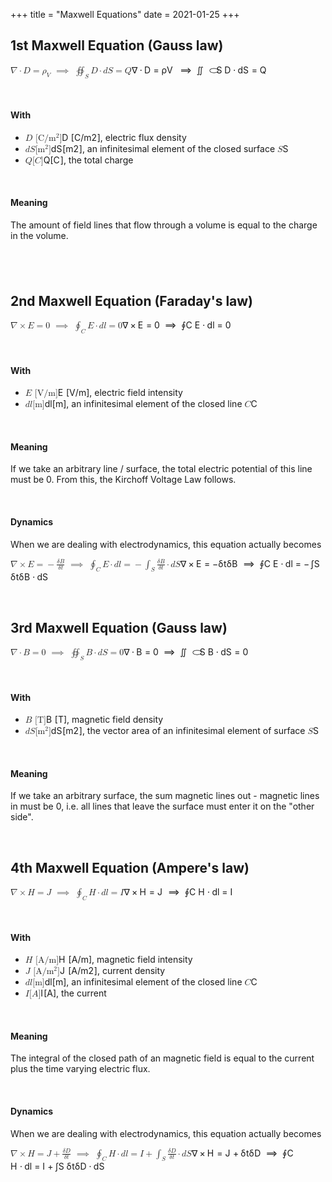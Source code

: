 +++
title = "Maxwell Equations"
date = 2021-01-25
+++
<h2 id="1st-maxwell-equation-(gauss-law)">1st Maxwell Equation (Gauss law)</h2><div style="white-space: normal;" class="markdown-body"><p><span class="katex-display"><span class="katex"><span class="katex-mathml"><math xmlns="http://www.w3.org/1998/Math/MathML"><semantics><mrow><mi mathvariant="bold-italic">∇</mi><mo>⋅</mo><mi mathvariant="bold-italic">D</mi><mo>=</mo><msub><mi>ρ</mi><mi>V</mi></msub><mtext>  </mtext><mo>⟹</mo><mtext>  </mtext><msub><mo>∯</mo><mi>S</mi></msub><mi mathvariant="bold-italic">D</mi><mo>⋅</mo><mi>d</mi><mi mathvariant="bold-italic">S</mi><mo>=</mo><mi>Q</mi></mrow><annotation encoding="application/x-tex">\bm \nabla \cdot \bm D=\rho_V \implies \oiint_S \bm D\cdot d\bm S = Q
</annotation></semantics></math></span><span class="katex-html" aria-hidden="true"><span class="base"><span class="strut" style="height:0.68611em;vertical-align:0em;"></span><span class="mord"><span class="mord mathbf">∇</span></span><span class="mspace" style="margin-right:0.2222222222222222em;"></span><span class="mbin">⋅</span><span class="mspace" style="margin-right:0.2222222222222222em;"></span></span><span class="base"><span class="strut" style="height:0.68611em;vertical-align:0em;"></span><span class="mord"><span class="mord boldsymbol" style="margin-right:0.03194em;">D</span></span><span class="mspace" style="margin-right:0.2777777777777778em;"></span><span class="mrel">=</span><span class="mspace" style="margin-right:0.2777777777777778em;"></span></span><span class="base"><span class="strut" style="height:0.7194400000000001em;vertical-align:-0.19444em;"></span><span class="mord"><span class="mord mathdefault">ρ</span><span class="msupsub"><span class="vlist-t vlist-t2"><span class="vlist-r"><span class="vlist" style="height:0.32833099999999993em;"><span style="top:-2.5500000000000003em;margin-left:0em;margin-right:0.05em;"><span class="pstrut" style="height:2.7em;"></span><span class="sizing reset-size6 size3 mtight"><span class="mord mathdefault mtight" style="margin-right:0.22222em;">V</span></span></span></span><span class="vlist-s">​</span></span><span class="vlist-r"><span class="vlist" style="height:0.15em;"><span></span></span></span></span></span></span><span class="mspace" style="margin-right:0.2777777777777778em;"></span><span class="mspace" style="margin-right:0.2777777777777778em;"></span><span class="mrel">⟹</span><span class="mspace" style="margin-right:0.2777777777777778em;"></span><span class="mspace" style="margin-right:0.2777777777777778em;"></span></span><span class="base"><span class="strut" style="height:2.2717em;vertical-align:-0.9117em;"></span><span class="mop"><span class="mop vlist-t vlist-t2" style="position:relative;top:-0.0010000000000000564em;"><span class="vlist-r"><span class="vlist" style="height:1.3599999999999999em;"><span style="top:-3.3600000000000003em;"><span class="pstrut" style="height:3.3600000000000003em;"></span><span class="mop op-symbol large-op" style="margin-right:0.44445em;">∬</span></span><span style="top:-3.2800000000000002em;"><span class="pstrut" style="height:3.3600000000000003em;"></span><span class="overlay" style="height:0.659em;width:1.472em;"><svg width="1.472em" height="0.659em" style="width:1.472em" viewBox="0 0 1472 659" preserveAspectRatio="xMinYMin"><path d="M757.8 100.1c384.7 0 451.1 137.6 451.1 230 0 91.3-66.4 228.8
-451.1 228.8-386.3 0-452.7-137.5-452.7-228.8 0-92.4 66.4-230 452.7-230z
m502.4 230c0-111.2-82.4-277.2-502.4-277.2s-504 166-504 277.2
c0 110 84 276 504 276s502.4-166 502.4-276z"></path></svg></span></span></span><span class="vlist-s">​</span></span><span class="vlist-r"><span class="vlist" style="height:0.862em;"><span></span></span></span></span><span class="msupsub"><span class="vlist-t vlist-t2"><span class="vlist-r"><span class="vlist" style="height:-0.433369em;"><span style="top:-1.7883000000000002em;margin-left:-0.44445em;margin-right:0.05em;"><span class="pstrut" style="height:2.7em;"></span><span class="sizing reset-size6 size3 mtight"><span class="mord mathdefault mtight" style="margin-right:0.05764em;">S</span></span></span></span><span class="vlist-s">​</span></span><span class="vlist-r"><span class="vlist" style="height:0.9117em;"><span></span></span></span></span></span></span><span class="mspace" style="margin-right:0.16666666666666666em;"></span><span class="mord"><span class="mord boldsymbol" style="margin-right:0.03194em;">D</span></span><span class="mspace" style="margin-right:0.2222222222222222em;"></span><span class="mbin">⋅</span><span class="mspace" style="margin-right:0.2222222222222222em;"></span></span><span class="base"><span class="strut" style="height:0.69444em;vertical-align:0em;"></span><span class="mord mathdefault">d</span><span class="mord"><span class="mord boldsymbol" style="margin-right:0.05382em;">S</span></span><span class="mspace" style="margin-right:0.2777777777777778em;"></span><span class="mrel">=</span><span class="mspace" style="margin-right:0.2777777777777778em;"></span></span><span class="base"><span class="strut" style="height:0.8777699999999999em;vertical-align:-0.19444em;"></span><span class="mord mathdefault">Q</span></span></span></span></span></p>
</div><p><br></p><div style="white-space: normal;" class="markdown-body"><h4>With</h4>
<ul>
<li><span class="katex"><span class="katex-mathml"><math xmlns="http://www.w3.org/1998/Math/MathML"><semantics><mrow><mi mathvariant="bold-italic">D</mi><mtext>&nbsp;</mtext><mo stretchy="false">[</mo><mrow><mi mathvariant="normal">C</mi><mi mathvariant="normal">/</mi><msup><mi mathvariant="normal">m</mi><mn>2</mn></msup><mo stretchy="false">]</mo></mrow></mrow><annotation encoding="application/x-tex">\bm D\ [\rm C/m^2]</annotation></semantics></math></span><span class="katex-html" aria-hidden="true"><span class="base"><span class="strut" style="height:1.064108em;vertical-align:-0.25em;"></span><span class="mord"><span class="mord boldsymbol" style="margin-right:0.03194em;">D</span></span><span class="mspace">&nbsp;</span><span class="mopen">[</span><span class="mord"><span class="mord mathrm">C</span><span class="mord mathrm">/</span><span class="mord"><span class="mord mathrm">m</span><span class="msupsub"><span class="vlist-t"><span class="vlist-r"><span class="vlist" style="height:0.8141079999999999em;"><span style="top:-3.063em;margin-right:0.05em;"><span class="pstrut" style="height:2.7em;"></span><span class="sizing reset-size6 size3 mtight"><span class="mord mathrm mtight">2</span></span></span></span></span></span></span></span><span class="mclose">]</span></span></span></span></span>, electric flux density</li>
<li><span class="katex"><span class="katex-mathml"><math xmlns="http://www.w3.org/1998/Math/MathML"><semantics><mrow><mi>d</mi><mi mathvariant="bold-italic">S</mi><mo stretchy="false">[</mo><mrow><msup><mi mathvariant="normal">m</mi><mn>2</mn></msup><mo stretchy="false">]</mo></mrow></mrow><annotation encoding="application/x-tex">d\bm S [\rm m^2]</annotation></semantics></math></span><span class="katex-html" aria-hidden="true"><span class="base"><span class="strut" style="height:1.064108em;vertical-align:-0.25em;"></span><span class="mord mathdefault">d</span><span class="mord"><span class="mord boldsymbol" style="margin-right:0.05382em;">S</span></span><span class="mopen">[</span><span class="mord"><span class="mord"><span class="mord mathrm">m</span><span class="msupsub"><span class="vlist-t"><span class="vlist-r"><span class="vlist" style="height:0.8141079999999999em;"><span style="top:-3.063em;margin-right:0.05em;"><span class="pstrut" style="height:2.7em;"></span><span class="sizing reset-size6 size3 mtight"><span class="mord mathrm mtight">2</span></span></span></span></span></span></span></span><span class="mclose">]</span></span></span></span></span>, an infinitesimal element of the closed surface <span class="katex"><span class="katex-mathml"><math xmlns="http://www.w3.org/1998/Math/MathML"><semantics><mrow><mi>S</mi></mrow><annotation encoding="application/x-tex">S</annotation></semantics></math></span><span class="katex-html" aria-hidden="true"><span class="base"><span class="strut" style="height:0.68333em;vertical-align:0em;"></span><span class="mord mathdefault" style="margin-right:0.05764em;">S</span></span></span></span></li>
<li><span class="katex"><span class="katex-mathml"><math xmlns="http://www.w3.org/1998/Math/MathML"><semantics><mrow><mi>Q</mi><mo stretchy="false">[</mo><mi>C</mi><mo stretchy="false">]</mo></mrow><annotation encoding="application/x-tex">Q [C]</annotation></semantics></math></span><span class="katex-html" aria-hidden="true"><span class="base"><span class="strut" style="height:1em;vertical-align:-0.25em;"></span><span class="mord mathdefault">Q</span><span class="mopen">[</span><span class="mord mathdefault" style="margin-right:0.07153em;">C</span><span class="mclose">]</span></span></span></span>, the total charge</li>
</ul>
</div><p><br></p><div style="white-space: normal;" class="markdown-body"><h4>Meaning</h4>
<p>The amount of field lines that flow through a volume is equal to the charge in the volume.</p>
</div><h2 id=""><br></h2><h2 id="2nd-maxwell-equation-(faraday's-law)">2nd Maxwell Equation (Faraday's law)</h2><div style="white-space: normal;" class="markdown-body"><p><span class="katex-display"><span class="katex"><span class="katex-mathml"><math xmlns="http://www.w3.org/1998/Math/MathML"><semantics><mrow><mi mathvariant="bold-italic">∇</mi><mo>×</mo><mi mathvariant="bold-italic">E</mi><mo>=</mo><mn>0</mn><mtext>  </mtext><mo>⟹</mo><mtext>  </mtext><msub><mo>∮</mo><mi>C</mi></msub><mi mathvariant="bold-italic">E</mi><mo>⋅</mo><mi>d</mi><mi mathvariant="bold-italic">l</mi><mo>=</mo><mn>0</mn></mrow><annotation encoding="application/x-tex">\bm \nabla \times \bm E=0\implies \oint_C \bm E\cdot d\bm l=0
</annotation></semantics></math></span><span class="katex-html" aria-hidden="true"><span class="base"><span class="strut" style="height:0.76944em;vertical-align:-0.08333em;"></span><span class="mord"><span class="mord mathbf">∇</span></span><span class="mspace" style="margin-right:0.2222222222222222em;"></span><span class="mbin">×</span><span class="mspace" style="margin-right:0.2222222222222222em;"></span></span><span class="base"><span class="strut" style="height:0.68611em;vertical-align:0em;"></span><span class="mord"><span class="mord boldsymbol" style="margin-right:0.05451em;">E</span></span><span class="mspace" style="margin-right:0.2777777777777778em;"></span><span class="mrel">=</span><span class="mspace" style="margin-right:0.2777777777777778em;"></span></span><span class="base"><span class="strut" style="height:0.66844em;vertical-align:-0.024em;"></span><span class="mord">0</span><span class="mspace" style="margin-right:0.2777777777777778em;"></span><span class="mspace" style="margin-right:0.2777777777777778em;"></span><span class="mrel">⟹</span><span class="mspace" style="margin-right:0.2777777777777778em;"></span><span class="mspace" style="margin-right:0.2777777777777778em;"></span></span><span class="base"><span class="strut" style="height:2.27195em;vertical-align:-0.9119499999999999em;"></span><span class="mop"><span class="mop op-symbol large-op" style="margin-right:0.44445em;position:relative;top:-0.0011249999999999316em;">∮</span><span class="msupsub"><span class="vlist-t vlist-t2"><span class="vlist-r"><span class="vlist" style="height:-0.433619em;"><span style="top:-1.7880500000000001em;margin-left:-0.44445em;margin-right:0.05em;"><span class="pstrut" style="height:2.7em;"></span><span class="sizing reset-size6 size3 mtight"><span class="mord mathdefault mtight" style="margin-right:0.07153em;">C</span></span></span></span><span class="vlist-s">​</span></span><span class="vlist-r"><span class="vlist" style="height:0.9119499999999999em;"><span></span></span></span></span></span></span><span class="mspace" style="margin-right:0.16666666666666666em;"></span><span class="mord"><span class="mord boldsymbol" style="margin-right:0.05451em;">E</span></span><span class="mspace" style="margin-right:0.2222222222222222em;"></span><span class="mbin">⋅</span><span class="mspace" style="margin-right:0.2222222222222222em;"></span></span><span class="base"><span class="strut" style="height:0.69444em;vertical-align:0em;"></span><span class="mord mathdefault">d</span><span class="mord"><span class="mord boldsymbol" style="margin-right:0.0088em;">l</span></span><span class="mspace" style="margin-right:0.2777777777777778em;"></span><span class="mrel">=</span><span class="mspace" style="margin-right:0.2777777777777778em;"></span></span><span class="base"><span class="strut" style="height:0.64444em;vertical-align:0em;"></span><span class="mord">0</span></span></span></span></span></p>
</div><p><br></p><div style="white-space: normal;" class="markdown-body"><h4>With</h4>
<ul>
<li><span class="katex"><span class="katex-mathml"><math xmlns="http://www.w3.org/1998/Math/MathML"><semantics><mrow><mi mathvariant="bold-italic">E</mi><mtext>&nbsp;</mtext><mo stretchy="false">[</mo><mrow><mi mathvariant="normal">V</mi><mi mathvariant="normal">/</mi><mi mathvariant="normal">m</mi><mo stretchy="false">]</mo></mrow></mrow><annotation encoding="application/x-tex">\bm E\ [\rm V/m]</annotation></semantics></math></span><span class="katex-html" aria-hidden="true"><span class="base"><span class="strut" style="height:1em;vertical-align:-0.25em;"></span><span class="mord"><span class="mord boldsymbol" style="margin-right:0.05451em;">E</span></span><span class="mspace">&nbsp;</span><span class="mopen">[</span><span class="mord"><span class="mord mathrm" style="margin-right:0.01389em;">V</span><span class="mord mathrm">/</span><span class="mord mathrm">m</span><span class="mclose">]</span></span></span></span></span>, electric field intensity</li>
<li><span class="katex"><span class="katex-mathml"><math xmlns="http://www.w3.org/1998/Math/MathML"><semantics><mrow><mi>d</mi><mi mathvariant="bold-italic">l</mi><mo stretchy="false">[</mo><mrow><mi mathvariant="normal">m</mi><mo stretchy="false">]</mo></mrow></mrow><annotation encoding="application/x-tex">d\bm l [\rm m]</annotation></semantics></math></span><span class="katex-html" aria-hidden="true"><span class="base"><span class="strut" style="height:1em;vertical-align:-0.25em;"></span><span class="mord mathdefault">d</span><span class="mord"><span class="mord boldsymbol" style="margin-right:0.0088em;">l</span></span><span class="mopen">[</span><span class="mord"><span class="mord mathrm">m</span><span class="mclose">]</span></span></span></span></span>, an infinitesimal element of the closed line <span class="katex"><span class="katex-mathml"><math xmlns="http://www.w3.org/1998/Math/MathML"><semantics><mrow><mi>C</mi></mrow><annotation encoding="application/x-tex">C</annotation></semantics></math></span><span class="katex-html" aria-hidden="true"><span class="base"><span class="strut" style="height:0.68333em;vertical-align:0em;"></span><span class="mord mathdefault" style="margin-right:0.07153em;">C</span></span></span></span></li>
</ul>
</div><p><br></p><div style="white-space: normal;" class="markdown-body"><h4>Meaning</h4>
<p>If we take an arbitrary line / surface, the total electric potential of this line must be 0. From this, the Kirchoff Voltage Law follows.</p>
</div><p><br></p><div style="white-space: normal;" class="markdown-body"><h4>Dynamics</h4>
<p>When we are dealing with electrodynamics, this equation actually becomes</p>
<p><span class="katex-display"><span class="katex"><span class="katex-mathml"><math xmlns="http://www.w3.org/1998/Math/MathML"><semantics><mrow><mi mathvariant="bold-italic">∇</mi><mo>×</mo><mi mathvariant="bold-italic">E</mi><mo>=</mo><mo>−</mo><mfrac><mrow><mi>δ</mi><mi mathvariant="bold-italic">B</mi></mrow><mrow><mi>δ</mi><mi>t</mi></mrow></mfrac><mtext>  </mtext><mo>⟹</mo><mtext>  </mtext><msub><mo>∮</mo><mi>C</mi></msub><mi mathvariant="bold-italic">E</mi><mo>⋅</mo><mi>d</mi><mi mathvariant="bold-italic">l</mi><mo>=</mo><mo>−</mo><msub><mo>∫</mo><mi>S</mi></msub><mfrac><mrow><mi>δ</mi><mi mathvariant="bold-italic">B</mi></mrow><mrow><mi>δ</mi><mi>t</mi></mrow></mfrac><mo>⋅</mo><mi>d</mi><mi mathvariant="bold-italic">S</mi></mrow><annotation encoding="application/x-tex">\bm \nabla \times\bm E=-{\delta \bm B \over \delta t} \implies \oint_C \bm E \cdot d\bm l = -\int_S {\delta \bm B \over \delta t}\cdot d\bm S
</annotation></semantics></math></span><span class="katex-html" aria-hidden="true"><span class="base"><span class="strut" style="height:0.76944em;vertical-align:-0.08333em;"></span><span class="mord"><span class="mord mathbf">∇</span></span><span class="mspace" style="margin-right:0.2222222222222222em;"></span><span class="mbin">×</span><span class="mspace" style="margin-right:0.2222222222222222em;"></span></span><span class="base"><span class="strut" style="height:0.68611em;vertical-align:0em;"></span><span class="mord"><span class="mord boldsymbol" style="margin-right:0.05451em;">E</span></span><span class="mspace" style="margin-right:0.2777777777777778em;"></span><span class="mrel">=</span><span class="mspace" style="margin-right:0.2777777777777778em;"></span></span><span class="base"><span class="strut" style="height:2.05744em;vertical-align:-0.686em;"></span><span class="mord">−</span><span class="mord"><span class="mord"><span class="mopen nulldelimiter"></span><span class="mfrac"><span class="vlist-t vlist-t2"><span class="vlist-r"><span class="vlist" style="height:1.37144em;"><span style="top:-2.314em;"><span class="pstrut" style="height:3em;"></span><span class="mord"><span class="mord mathdefault" style="margin-right:0.03785em;">δ</span><span class="mord mathdefault">t</span></span></span><span style="top:-3.23em;"><span class="pstrut" style="height:3em;"></span><span class="frac-line" style="border-bottom-width:0.04em;"></span></span><span style="top:-3.677em;"><span class="pstrut" style="height:3em;"></span><span class="mord"><span class="mord mathdefault" style="margin-right:0.03785em;">δ</span><span class="mord"><span class="mord boldsymbol" style="margin-right:0.04835em;">B</span></span></span></span></span><span class="vlist-s">​</span></span><span class="vlist-r"><span class="vlist" style="height:0.686em;"><span></span></span></span></span></span><span class="mclose nulldelimiter"></span></span></span><span class="mspace" style="margin-right:0.2777777777777778em;"></span><span class="mspace" style="margin-right:0.2777777777777778em;"></span><span class="mrel">⟹</span><span class="mspace" style="margin-right:0.2777777777777778em;"></span><span class="mspace" style="margin-right:0.2777777777777778em;"></span></span><span class="base"><span class="strut" style="height:2.27195em;vertical-align:-0.9119499999999999em;"></span><span class="mop"><span class="mop op-symbol large-op" style="margin-right:0.44445em;position:relative;top:-0.0011249999999999316em;">∮</span><span class="msupsub"><span class="vlist-t vlist-t2"><span class="vlist-r"><span class="vlist" style="height:-0.433619em;"><span style="top:-1.7880500000000001em;margin-left:-0.44445em;margin-right:0.05em;"><span class="pstrut" style="height:2.7em;"></span><span class="sizing reset-size6 size3 mtight"><span class="mord mathdefault mtight" style="margin-right:0.07153em;">C</span></span></span></span><span class="vlist-s">​</span></span><span class="vlist-r"><span class="vlist" style="height:0.9119499999999999em;"><span></span></span></span></span></span></span><span class="mspace" style="margin-right:0.16666666666666666em;"></span><span class="mord"><span class="mord boldsymbol" style="margin-right:0.05451em;">E</span></span><span class="mspace" style="margin-right:0.2222222222222222em;"></span><span class="mbin">⋅</span><span class="mspace" style="margin-right:0.2222222222222222em;"></span></span><span class="base"><span class="strut" style="height:0.69444em;vertical-align:0em;"></span><span class="mord mathdefault">d</span><span class="mord"><span class="mord boldsymbol" style="margin-right:0.0088em;">l</span></span><span class="mspace" style="margin-right:0.2777777777777778em;"></span><span class="mrel">=</span><span class="mspace" style="margin-right:0.2777777777777778em;"></span></span><span class="base"><span class="strut" style="height:2.28339em;vertical-align:-0.9119499999999999em;"></span><span class="mord">−</span><span class="mspace" style="margin-right:0.16666666666666666em;"></span><span class="mop"><span class="mop op-symbol large-op" style="margin-right:0.44445em;position:relative;top:-0.0011249999999999316em;">∫</span><span class="msupsub"><span class="vlist-t vlist-t2"><span class="vlist-r"><span class="vlist" style="height:-0.433619em;"><span style="top:-1.7880500000000001em;margin-left:-0.44445em;margin-right:0.05em;"><span class="pstrut" style="height:2.7em;"></span><span class="sizing reset-size6 size3 mtight"><span class="mord mathdefault mtight" style="margin-right:0.05764em;">S</span></span></span></span><span class="vlist-s">​</span></span><span class="vlist-r"><span class="vlist" style="height:0.9119499999999999em;"><span></span></span></span></span></span></span><span class="mspace" style="margin-right:0.16666666666666666em;"></span><span class="mord"><span class="mord"><span class="mopen nulldelimiter"></span><span class="mfrac"><span class="vlist-t vlist-t2"><span class="vlist-r"><span class="vlist" style="height:1.37144em;"><span style="top:-2.314em;"><span class="pstrut" style="height:3em;"></span><span class="mord"><span class="mord mathdefault" style="margin-right:0.03785em;">δ</span><span class="mord mathdefault">t</span></span></span><span style="top:-3.23em;"><span class="pstrut" style="height:3em;"></span><span class="frac-line" style="border-bottom-width:0.04em;"></span></span><span style="top:-3.677em;"><span class="pstrut" style="height:3em;"></span><span class="mord"><span class="mord mathdefault" style="margin-right:0.03785em;">δ</span><span class="mord"><span class="mord boldsymbol" style="margin-right:0.04835em;">B</span></span></span></span></span><span class="vlist-s">​</span></span><span class="vlist-r"><span class="vlist" style="height:0.686em;"><span></span></span></span></span></span><span class="mclose nulldelimiter"></span></span></span><span class="mspace" style="margin-right:0.2222222222222222em;"></span><span class="mbin">⋅</span><span class="mspace" style="margin-right:0.2222222222222222em;"></span></span><span class="base"><span class="strut" style="height:0.69444em;vertical-align:0em;"></span><span class="mord mathdefault">d</span><span class="mord"><span class="mord boldsymbol" style="margin-right:0.05382em;">S</span></span></span></span></span></span></p>
</div><p><br></p><h2 id="3rd-maxwell-equation-(gauss-law)">3rd Maxwell Equation (Gauss law)</h2><div style="white-space: normal;" class="markdown-body"><p><span class="katex-display"><span class="katex"><span class="katex-mathml"><math xmlns="http://www.w3.org/1998/Math/MathML"><semantics><mrow><mi mathvariant="bold-italic">∇</mi><mo>⋅</mo><mi mathvariant="bold-italic">B</mi><mo>=</mo><mn>0</mn><mtext>  </mtext><mo>⟹</mo><mtext>  </mtext><msub><mo>∯</mo><mi>S</mi></msub><mi mathvariant="bold-italic">B</mi><mo>⋅</mo><mi>d</mi><mi mathvariant="bold-italic">S</mi><mo>=</mo><mn>0</mn></mrow><annotation encoding="application/x-tex">\bm \nabla \cdot \bm B=0 \implies \oiint_S \bm B \cdot d\bm S = 0
</annotation></semantics></math></span><span class="katex-html" aria-hidden="true"><span class="base"><span class="strut" style="height:0.68611em;vertical-align:0em;"></span><span class="mord"><span class="mord mathbf">∇</span></span><span class="mspace" style="margin-right:0.2222222222222222em;"></span><span class="mbin">⋅</span><span class="mspace" style="margin-right:0.2222222222222222em;"></span></span><span class="base"><span class="strut" style="height:0.68611em;vertical-align:0em;"></span><span class="mord"><span class="mord boldsymbol" style="margin-right:0.04835em;">B</span></span><span class="mspace" style="margin-right:0.2777777777777778em;"></span><span class="mrel">=</span><span class="mspace" style="margin-right:0.2777777777777778em;"></span></span><span class="base"><span class="strut" style="height:0.66844em;vertical-align:-0.024em;"></span><span class="mord">0</span><span class="mspace" style="margin-right:0.2777777777777778em;"></span><span class="mspace" style="margin-right:0.2777777777777778em;"></span><span class="mrel">⟹</span><span class="mspace" style="margin-right:0.2777777777777778em;"></span><span class="mspace" style="margin-right:0.2777777777777778em;"></span></span><span class="base"><span class="strut" style="height:2.2717em;vertical-align:-0.9117em;"></span><span class="mop"><span class="mop vlist-t vlist-t2" style="position:relative;top:-0.0010000000000000564em;"><span class="vlist-r"><span class="vlist" style="height:1.3599999999999999em;"><span style="top:-3.3600000000000003em;"><span class="pstrut" style="height:3.3600000000000003em;"></span><span class="mop op-symbol large-op" style="margin-right:0.44445em;">∬</span></span><span style="top:-3.2800000000000002em;"><span class="pstrut" style="height:3.3600000000000003em;"></span><span class="overlay" style="height:0.659em;width:1.472em;"><svg width="1.472em" height="0.659em" style="width:1.472em" viewBox="0 0 1472 659" preserveAspectRatio="xMinYMin"><path d="M757.8 100.1c384.7 0 451.1 137.6 451.1 230 0 91.3-66.4 228.8
-451.1 228.8-386.3 0-452.7-137.5-452.7-228.8 0-92.4 66.4-230 452.7-230z
m502.4 230c0-111.2-82.4-277.2-502.4-277.2s-504 166-504 277.2
c0 110 84 276 504 276s502.4-166 502.4-276z"></path></svg></span></span></span><span class="vlist-s">​</span></span><span class="vlist-r"><span class="vlist" style="height:0.862em;"><span></span></span></span></span><span class="msupsub"><span class="vlist-t vlist-t2"><span class="vlist-r"><span class="vlist" style="height:-0.433369em;"><span style="top:-1.7883000000000002em;margin-left:-0.44445em;margin-right:0.05em;"><span class="pstrut" style="height:2.7em;"></span><span class="sizing reset-size6 size3 mtight"><span class="mord mathdefault mtight" style="margin-right:0.05764em;">S</span></span></span></span><span class="vlist-s">​</span></span><span class="vlist-r"><span class="vlist" style="height:0.9117em;"><span></span></span></span></span></span></span><span class="mspace" style="margin-right:0.16666666666666666em;"></span><span class="mord"><span class="mord boldsymbol" style="margin-right:0.04835em;">B</span></span><span class="mspace" style="margin-right:0.2222222222222222em;"></span><span class="mbin">⋅</span><span class="mspace" style="margin-right:0.2222222222222222em;"></span></span><span class="base"><span class="strut" style="height:0.69444em;vertical-align:0em;"></span><span class="mord mathdefault">d</span><span class="mord"><span class="mord boldsymbol" style="margin-right:0.05382em;">S</span></span><span class="mspace" style="margin-right:0.2777777777777778em;"></span><span class="mrel">=</span><span class="mspace" style="margin-right:0.2777777777777778em;"></span></span><span class="base"><span class="strut" style="height:0.64444em;vertical-align:0em;"></span><span class="mord">0</span></span></span></span></span></p>
</div><p><br></p><div style="white-space: normal;" class="markdown-body"><h4>With</h4>
<ul>
<li><span class="katex"><span class="katex-mathml"><math xmlns="http://www.w3.org/1998/Math/MathML"><semantics><mrow><mi mathvariant="bold-italic">B</mi><mtext>&nbsp;</mtext><mo stretchy="false">[</mo><mrow><mi mathvariant="normal">T</mi><mo stretchy="false">]</mo></mrow></mrow><annotation encoding="application/x-tex">\bm B\ [\rm T]</annotation></semantics></math></span><span class="katex-html" aria-hidden="true"><span class="base"><span class="strut" style="height:1em;vertical-align:-0.25em;"></span><span class="mord"><span class="mord boldsymbol" style="margin-right:0.04835em;">B</span></span><span class="mspace">&nbsp;</span><span class="mopen">[</span><span class="mord"><span class="mord mathrm">T</span><span class="mclose">]</span></span></span></span></span>, magnetic field density</li>
<li><span class="katex"><span class="katex-mathml"><math xmlns="http://www.w3.org/1998/Math/MathML"><semantics><mrow><mi>d</mi><mi mathvariant="bold-italic">S</mi><mo stretchy="false">[</mo><mrow><msup><mi mathvariant="normal">m</mi><mn>2</mn></msup><mo stretchy="false">]</mo></mrow></mrow><annotation encoding="application/x-tex">d\bm S [\rm m^2]</annotation></semantics></math></span><span class="katex-html" aria-hidden="true"><span class="base"><span class="strut" style="height:1.064108em;vertical-align:-0.25em;"></span><span class="mord mathdefault">d</span><span class="mord"><span class="mord boldsymbol" style="margin-right:0.05382em;">S</span></span><span class="mopen">[</span><span class="mord"><span class="mord"><span class="mord mathrm">m</span><span class="msupsub"><span class="vlist-t"><span class="vlist-r"><span class="vlist" style="height:0.8141079999999999em;"><span style="top:-3.063em;margin-right:0.05em;"><span class="pstrut" style="height:2.7em;"></span><span class="sizing reset-size6 size3 mtight"><span class="mord mathrm mtight">2</span></span></span></span></span></span></span></span><span class="mclose">]</span></span></span></span></span>, the vector area of an infinitesimal element of surface <span class="katex"><span class="katex-mathml"><math xmlns="http://www.w3.org/1998/Math/MathML"><semantics><mrow><mi>S</mi></mrow><annotation encoding="application/x-tex">S</annotation></semantics></math></span><span class="katex-html" aria-hidden="true"><span class="base"><span class="strut" style="height:0.68333em;vertical-align:0em;"></span><span class="mord mathdefault" style="margin-right:0.05764em;">S</span></span></span></span></li>
</ul>
</div><p><br></p><div style="white-space: normal;" class="markdown-body"><h4>Meaning</h4>
<p>If we take an arbitrary surface, the sum magnetic lines out - magnetic lines in must be 0, i.e. all lines that leave the surface must enter it on the "other side".</p>
</div><p><br></p><h2 id="4th-maxwell-equation-(ampere's-law)">4th Maxwell Equation (Ampere's law)</h2><div style="white-space: normal;" class="markdown-body"><p><span class="katex-display"><span class="katex"><span class="katex-mathml"><math xmlns="http://www.w3.org/1998/Math/MathML"><semantics><mrow><mi mathvariant="bold-italic">∇</mi><mo>×</mo><mi mathvariant="bold-italic">H</mi><mo>=</mo><mi mathvariant="bold-italic">J</mi><mtext>  </mtext><mo>⟹</mo><mtext>  </mtext><msub><mo>∮</mo><mi>C</mi></msub><mi mathvariant="bold-italic">H</mi><mo>⋅</mo><mi>d</mi><mi mathvariant="bold-italic">l</mi><mo>=</mo><mi>I</mi></mrow><annotation encoding="application/x-tex">\bm \nabla \times\bm H=\bm J \implies \oint_C \bm H \cdot d\bm l = I
</annotation></semantics></math></span><span class="katex-html" aria-hidden="true"><span class="base"><span class="strut" style="height:0.76944em;vertical-align:-0.08333em;"></span><span class="mord"><span class="mord mathbf">∇</span></span><span class="mspace" style="margin-right:0.2222222222222222em;"></span><span class="mbin">×</span><span class="mspace" style="margin-right:0.2222222222222222em;"></span></span><span class="base"><span class="strut" style="height:0.68611em;vertical-align:0em;"></span><span class="mord"><span class="mord boldsymbol" style="margin-right:0.08229em;">H</span></span><span class="mspace" style="margin-right:0.2777777777777778em;"></span><span class="mrel">=</span><span class="mspace" style="margin-right:0.2777777777777778em;"></span></span><span class="base"><span class="strut" style="height:0.71011em;vertical-align:-0.024em;"></span><span class="mord"><span class="mord boldsymbol" style="margin-right:0.10069em;">J</span></span><span class="mspace" style="margin-right:0.2777777777777778em;"></span><span class="mspace" style="margin-right:0.2777777777777778em;"></span><span class="mrel">⟹</span><span class="mspace" style="margin-right:0.2777777777777778em;"></span><span class="mspace" style="margin-right:0.2777777777777778em;"></span></span><span class="base"><span class="strut" style="height:2.27195em;vertical-align:-0.9119499999999999em;"></span><span class="mop"><span class="mop op-symbol large-op" style="margin-right:0.44445em;position:relative;top:-0.0011249999999999316em;">∮</span><span class="msupsub"><span class="vlist-t vlist-t2"><span class="vlist-r"><span class="vlist" style="height:-0.433619em;"><span style="top:-1.7880500000000001em;margin-left:-0.44445em;margin-right:0.05em;"><span class="pstrut" style="height:2.7em;"></span><span class="sizing reset-size6 size3 mtight"><span class="mord mathdefault mtight" style="margin-right:0.07153em;">C</span></span></span></span><span class="vlist-s">​</span></span><span class="vlist-r"><span class="vlist" style="height:0.9119499999999999em;"><span></span></span></span></span></span></span><span class="mspace" style="margin-right:0.16666666666666666em;"></span><span class="mord"><span class="mord boldsymbol" style="margin-right:0.08229em;">H</span></span><span class="mspace" style="margin-right:0.2222222222222222em;"></span><span class="mbin">⋅</span><span class="mspace" style="margin-right:0.2222222222222222em;"></span></span><span class="base"><span class="strut" style="height:0.69444em;vertical-align:0em;"></span><span class="mord mathdefault">d</span><span class="mord"><span class="mord boldsymbol" style="margin-right:0.0088em;">l</span></span><span class="mspace" style="margin-right:0.2777777777777778em;"></span><span class="mrel">=</span><span class="mspace" style="margin-right:0.2777777777777778em;"></span></span><span class="base"><span class="strut" style="height:0.68333em;vertical-align:0em;"></span><span class="mord mathdefault" style="margin-right:0.07847em;">I</span></span></span></span></span></p>
</div><p><br></p><div style="white-space: normal;" class="markdown-body"><h4>With</h4>
<ul>
<li><span class="katex"><span class="katex-mathml"><math xmlns="http://www.w3.org/1998/Math/MathML"><semantics><mrow><mi mathvariant="bold-italic">H</mi><mtext>&nbsp;</mtext><mo stretchy="false">[</mo><mrow><mi mathvariant="normal">A</mi><mi mathvariant="normal">/</mi><mi mathvariant="normal">m</mi><mo stretchy="false">]</mo></mrow></mrow><annotation encoding="application/x-tex">\bm H\ [\rm A/m]</annotation></semantics></math></span><span class="katex-html" aria-hidden="true"><span class="base"><span class="strut" style="height:1em;vertical-align:-0.25em;"></span><span class="mord"><span class="mord boldsymbol" style="margin-right:0.08229em;">H</span></span><span class="mspace">&nbsp;</span><span class="mopen">[</span><span class="mord"><span class="mord mathrm">A</span><span class="mord mathrm">/</span><span class="mord mathrm">m</span><span class="mclose">]</span></span></span></span></span>, magnetic field intensity</li>
<li><span class="katex"><span class="katex-mathml"><math xmlns="http://www.w3.org/1998/Math/MathML"><semantics><mrow><mi mathvariant="bold-italic">J</mi><mtext>&nbsp;</mtext><mo stretchy="false">[</mo><mrow><mi mathvariant="normal">A</mi><mi mathvariant="normal">/</mi><msup><mi mathvariant="normal">m</mi><mn>2</mn></msup><mo stretchy="false">]</mo></mrow></mrow><annotation encoding="application/x-tex">\bm J\ [\rm A/m^2]</annotation></semantics></math></span><span class="katex-html" aria-hidden="true"><span class="base"><span class="strut" style="height:1.064108em;vertical-align:-0.25em;"></span><span class="mord"><span class="mord boldsymbol" style="margin-right:0.10069em;">J</span></span><span class="mspace">&nbsp;</span><span class="mopen">[</span><span class="mord"><span class="mord mathrm">A</span><span class="mord mathrm">/</span><span class="mord"><span class="mord mathrm">m</span><span class="msupsub"><span class="vlist-t"><span class="vlist-r"><span class="vlist" style="height:0.8141079999999999em;"><span style="top:-3.063em;margin-right:0.05em;"><span class="pstrut" style="height:2.7em;"></span><span class="sizing reset-size6 size3 mtight"><span class="mord mathrm mtight">2</span></span></span></span></span></span></span></span><span class="mclose">]</span></span></span></span></span>, current density</li>
<li><span class="katex"><span class="katex-mathml"><math xmlns="http://www.w3.org/1998/Math/MathML"><semantics><mrow><mi>d</mi><mi mathvariant="bold-italic">l</mi><mo stretchy="false">[</mo><mrow><mi mathvariant="normal">m</mi><mo stretchy="false">]</mo></mrow></mrow><annotation encoding="application/x-tex">d\bm l [\rm m]</annotation></semantics></math></span><span class="katex-html" aria-hidden="true"><span class="base"><span class="strut" style="height:1em;vertical-align:-0.25em;"></span><span class="mord mathdefault">d</span><span class="mord"><span class="mord boldsymbol" style="margin-right:0.0088em;">l</span></span><span class="mopen">[</span><span class="mord"><span class="mord mathrm">m</span><span class="mclose">]</span></span></span></span></span>, an infinitesimal element of the closed line <span class="katex"><span class="katex-mathml"><math xmlns="http://www.w3.org/1998/Math/MathML"><semantics><mrow><mi>C</mi></mrow><annotation encoding="application/x-tex">C</annotation></semantics></math></span><span class="katex-html" aria-hidden="true"><span class="base"><span class="strut" style="height:0.68333em;vertical-align:0em;"></span><span class="mord mathdefault" style="margin-right:0.07153em;">C</span></span></span></span></li>
<li><span class="katex"><span class="katex-mathml"><math xmlns="http://www.w3.org/1998/Math/MathML"><semantics><mrow><mi>I</mi><mo stretchy="false">[</mo><mi>A</mi><mo stretchy="false">]</mo></mrow><annotation encoding="application/x-tex">I [A]</annotation></semantics></math></span><span class="katex-html" aria-hidden="true"><span class="base"><span class="strut" style="height:1em;vertical-align:-0.25em;"></span><span class="mord mathdefault" style="margin-right:0.07847em;">I</span><span class="mopen">[</span><span class="mord mathdefault">A</span><span class="mclose">]</span></span></span></span>, the current</li>
</ul>
</div><p><br></p><div style="white-space: normal;" class="markdown-body"><h4>Meaning</h4>
<p>The integral of the closed path of an magnetic field is equal to the current plus the time varying electric flux.</p>
</div><p><br></p><div style="white-space: normal;" class="markdown-body"><h4>Dynamics</h4>
<p>When we are dealing with electrodynamics, this equation actually becomes</p>
<p><span class="katex-display"><span class="katex"><span class="katex-mathml"><math xmlns="http://www.w3.org/1998/Math/MathML"><semantics><mrow><mi mathvariant="bold-italic">∇</mi><mo>×</mo><mi mathvariant="bold-italic">H</mi><mo>=</mo><mi mathvariant="bold-italic">J</mi><mo>+</mo><mfrac><mrow><mi>δ</mi><mi mathvariant="bold-italic">D</mi></mrow><mrow><mi>δ</mi><mi>t</mi></mrow></mfrac><mtext>  </mtext><mo>⟹</mo><mtext>  </mtext><msub><mo>∮</mo><mi>C</mi></msub><mi mathvariant="bold-italic">H</mi><mo>⋅</mo><mi>d</mi><mi mathvariant="bold-italic">l</mi><mo>=</mo><mi>I</mi><mo>+</mo><msub><mo>∫</mo><mi>S</mi></msub><mfrac><mrow><mi>δ</mi><mi mathvariant="bold-italic">D</mi></mrow><mrow><mi>δ</mi><mi>t</mi></mrow></mfrac><mo>⋅</mo><mi>d</mi><mi mathvariant="bold-italic">S</mi></mrow><annotation encoding="application/x-tex">\bm \nabla \times\bm H=\bm J + {\delta \bm D \over \delta t} \implies \oint_C \bm H \cdot d\bm l = I + \int_S {\delta \bm D \over \delta t}\cdot d\bm S
</annotation></semantics></math></span><span class="katex-html" aria-hidden="true"><span class="base"><span class="strut" style="height:0.76944em;vertical-align:-0.08333em;"></span><span class="mord"><span class="mord mathbf">∇</span></span><span class="mspace" style="margin-right:0.2222222222222222em;"></span><span class="mbin">×</span><span class="mspace" style="margin-right:0.2222222222222222em;"></span></span><span class="base"><span class="strut" style="height:0.68611em;vertical-align:0em;"></span><span class="mord"><span class="mord boldsymbol" style="margin-right:0.08229em;">H</span></span><span class="mspace" style="margin-right:0.2777777777777778em;"></span><span class="mrel">=</span><span class="mspace" style="margin-right:0.2777777777777778em;"></span></span><span class="base"><span class="strut" style="height:0.76944em;vertical-align:-0.08333em;"></span><span class="mord"><span class="mord boldsymbol" style="margin-right:0.10069em;">J</span></span><span class="mspace" style="margin-right:0.2222222222222222em;"></span><span class="mbin">+</span><span class="mspace" style="margin-right:0.2222222222222222em;"></span></span><span class="base"><span class="strut" style="height:2.05744em;vertical-align:-0.686em;"></span><span class="mord"><span class="mord"><span class="mopen nulldelimiter"></span><span class="mfrac"><span class="vlist-t vlist-t2"><span class="vlist-r"><span class="vlist" style="height:1.37144em;"><span style="top:-2.314em;"><span class="pstrut" style="height:3em;"></span><span class="mord"><span class="mord mathdefault" style="margin-right:0.03785em;">δ</span><span class="mord mathdefault">t</span></span></span><span style="top:-3.23em;"><span class="pstrut" style="height:3em;"></span><span class="frac-line" style="border-bottom-width:0.04em;"></span></span><span style="top:-3.677em;"><span class="pstrut" style="height:3em;"></span><span class="mord"><span class="mord mathdefault" style="margin-right:0.03785em;">δ</span><span class="mord"><span class="mord boldsymbol" style="margin-right:0.03194em;">D</span></span></span></span></span><span class="vlist-s">​</span></span><span class="vlist-r"><span class="vlist" style="height:0.686em;"><span></span></span></span></span></span><span class="mclose nulldelimiter"></span></span></span><span class="mspace" style="margin-right:0.2777777777777778em;"></span><span class="mspace" style="margin-right:0.2777777777777778em;"></span><span class="mrel">⟹</span><span class="mspace" style="margin-right:0.2777777777777778em;"></span><span class="mspace" style="margin-right:0.2777777777777778em;"></span></span><span class="base"><span class="strut" style="height:2.27195em;vertical-align:-0.9119499999999999em;"></span><span class="mop"><span class="mop op-symbol large-op" style="margin-right:0.44445em;position:relative;top:-0.0011249999999999316em;">∮</span><span class="msupsub"><span class="vlist-t vlist-t2"><span class="vlist-r"><span class="vlist" style="height:-0.433619em;"><span style="top:-1.7880500000000001em;margin-left:-0.44445em;margin-right:0.05em;"><span class="pstrut" style="height:2.7em;"></span><span class="sizing reset-size6 size3 mtight"><span class="mord mathdefault mtight" style="margin-right:0.07153em;">C</span></span></span></span><span class="vlist-s">​</span></span><span class="vlist-r"><span class="vlist" style="height:0.9119499999999999em;"><span></span></span></span></span></span></span><span class="mspace" style="margin-right:0.16666666666666666em;"></span><span class="mord"><span class="mord boldsymbol" style="margin-right:0.08229em;">H</span></span><span class="mspace" style="margin-right:0.2222222222222222em;"></span><span class="mbin">⋅</span><span class="mspace" style="margin-right:0.2222222222222222em;"></span></span><span class="base"><span class="strut" style="height:0.69444em;vertical-align:0em;"></span><span class="mord mathdefault">d</span><span class="mord"><span class="mord boldsymbol" style="margin-right:0.0088em;">l</span></span><span class="mspace" style="margin-right:0.2777777777777778em;"></span><span class="mrel">=</span><span class="mspace" style="margin-right:0.2777777777777778em;"></span></span><span class="base"><span class="strut" style="height:0.76666em;vertical-align:-0.08333em;"></span><span class="mord mathdefault" style="margin-right:0.07847em;">I</span><span class="mspace" style="margin-right:0.2222222222222222em;"></span><span class="mbin">+</span><span class="mspace" style="margin-right:0.2222222222222222em;"></span></span><span class="base"><span class="strut" style="height:2.28339em;vertical-align:-0.9119499999999999em;"></span><span class="mop"><span class="mop op-symbol large-op" style="margin-right:0.44445em;position:relative;top:-0.0011249999999999316em;">∫</span><span class="msupsub"><span class="vlist-t vlist-t2"><span class="vlist-r"><span class="vlist" style="height:-0.433619em;"><span style="top:-1.7880500000000001em;margin-left:-0.44445em;margin-right:0.05em;"><span class="pstrut" style="height:2.7em;"></span><span class="sizing reset-size6 size3 mtight"><span class="mord mathdefault mtight" style="margin-right:0.05764em;">S</span></span></span></span><span class="vlist-s">​</span></span><span class="vlist-r"><span class="vlist" style="height:0.9119499999999999em;"><span></span></span></span></span></span></span><span class="mspace" style="margin-right:0.16666666666666666em;"></span><span class="mord"><span class="mord"><span class="mopen nulldelimiter"></span><span class="mfrac"><span class="vlist-t vlist-t2"><span class="vlist-r"><span class="vlist" style="height:1.37144em;"><span style="top:-2.314em;"><span class="pstrut" style="height:3em;"></span><span class="mord"><span class="mord mathdefault" style="margin-right:0.03785em;">δ</span><span class="mord mathdefault">t</span></span></span><span style="top:-3.23em;"><span class="pstrut" style="height:3em;"></span><span class="frac-line" style="border-bottom-width:0.04em;"></span></span><span style="top:-3.677em;"><span class="pstrut" style="height:3em;"></span><span class="mord"><span class="mord mathdefault" style="margin-right:0.03785em;">δ</span><span class="mord"><span class="mord boldsymbol" style="margin-right:0.03194em;">D</span></span></span></span></span><span class="vlist-s">​</span></span><span class="vlist-r"><span class="vlist" style="height:0.686em;"><span></span></span></span></span></span><span class="mclose nulldelimiter"></span></span></span><span class="mspace" style="margin-right:0.2222222222222222em;"></span><span class="mbin">⋅</span><span class="mspace" style="margin-right:0.2222222222222222em;"></span></span><span class="base"><span class="strut" style="height:0.69444em;vertical-align:0em;"></span><span class="mord mathdefault">d</span><span class="mord"><span class="mord boldsymbol" style="margin-right:0.05382em;">S</span></span></span></span></span></span></p>
</div><p><br></p><p><br></p>